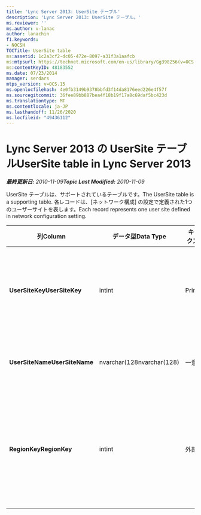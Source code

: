```yaml
---
title: 'Lync Server 2013: UserSite テーブル'
description: 'Lync Server 2013: UserSite テーブル。'
ms.reviewer: ''
ms.author: v-lanac
author: lanachin
f1.keywords:
- NOCSH
TOCTitle: UserSite table
ms:assetid: 1c2a3cf2-dc05-472e-8097-a31f3a1aafcb
ms:mtpsurl: https://technet.microsoft.com/en-us/library/Gg398256(v=OCS.15)
ms:contentKeyID: 48183552
ms.date: 07/23/2014
manager: serdars
mtps_version: v=OCS.15
ms.openlocfilehash: 4e0fb3149b9378bbfd3f14da8176eed226e4f57f
ms.sourcegitcommit: 36fee89bb887bea4f18b19f17a8c69daf5bc423d
ms.translationtype: MT
ms.contentlocale: ja-JP
ms.lasthandoff: 11/26/2020
ms.locfileid: "49436112"
---
```

# <a name="usersite-table-in-lync-server-2013"></a><span data-ttu-id="23d14-103">Lync Server 2013 の UserSite テーブル</span><span class="sxs-lookup"><span data-stu-id="23d14-103">UserSite table in Lync Server 2013</span></span>

<div data-xmlns="http://www.w3.org/1999/xhtml">

<div class="topic" data-xmlns="http://www.w3.org/1999/xhtml" data-msxsl="urn:schemas-microsoft-com:xslt" data-cs="https://msdn.microsoft.com/">

<div data-asp="https://msdn2.microsoft.com/asp">



</div>

<div id="mainSection">

<div id="mainBody"><span data-ttu-id="23d14-104">

<span> </span></span><span class="sxs-lookup"><span data-stu-id="23d14-104">

<span> </span></span></span>

<span data-ttu-id="23d14-105">_**最終更新日:** 2010-11-09_</span><span class="sxs-lookup"><span data-stu-id="23d14-105">_**Topic Last Modified:** 2010-11-09_</span></span>

<span data-ttu-id="23d14-106">UserSite テーブルは、サポートされているテーブルです。</span><span class="sxs-lookup"><span data-stu-id="23d14-106">The UserSite table is a supporting table.</span></span> <span data-ttu-id="23d14-107">各レコードは、[ネットワーク構成] の設定で定義された1つのユーザーサイトを表します。</span><span class="sxs-lookup"><span data-stu-id="23d14-107">Each record represents one user site defined in network configuration setting.</span></span>


<table>
<colgroup>
<col style="width: 25%" />
<col style="width: 25%" />
<col style="width: 25%" />
<col style="width: 25%" />
</colgroup>
<thead>
<tr class="header">
<th><span data-ttu-id="23d14-108"><strong>列</strong></span><span class="sxs-lookup"><span data-stu-id="23d14-108"><strong>Column</strong></span></span></th>
<th><span data-ttu-id="23d14-109"><strong>データ型</strong></span><span class="sxs-lookup"><span data-stu-id="23d14-109"><strong>Data Type</strong></span></span></th>
<th><span data-ttu-id="23d14-110"><strong>キー/インデックス</strong></span><span class="sxs-lookup"><span data-stu-id="23d14-110"><strong>Key/Index</strong></span></span></th>
<th><span data-ttu-id="23d14-111"><strong>詳細</strong></span><span class="sxs-lookup"><span data-stu-id="23d14-111"><strong>Details</strong></span></span></th>
</tr>
</thead>
<tbody>
<tr class="odd">
<td><p><span data-ttu-id="23d14-112"><strong>UserSiteKey</strong></span><span class="sxs-lookup"><span data-stu-id="23d14-112"><strong>UserSiteKey</strong></span></span></p></td>
<td><p><span data-ttu-id="23d14-113">int</span><span class="sxs-lookup"><span data-stu-id="23d14-113">int</span></span></p></td>
<td><p><span data-ttu-id="23d14-114">Primary</span><span class="sxs-lookup"><span data-stu-id="23d14-114">Primary</span></span></p></td>
<td><p><span data-ttu-id="23d14-115">ユーザーサイトを識別する一意の番号です。</span><span class="sxs-lookup"><span data-stu-id="23d14-115">Unique number identifying the user site.</span></span></p></td>
</tr>
<tr class="even">
<td><p><span data-ttu-id="23d14-116"><strong>UserSiteName</strong></span><span class="sxs-lookup"><span data-stu-id="23d14-116"><strong>UserSiteName</strong></span></span></p></td>
<td><p><span data-ttu-id="23d14-117">nvarchar(128</span><span class="sxs-lookup"><span data-stu-id="23d14-117">nvarchar(128)</span></span></p></td>
<td><p><span data-ttu-id="23d14-118">一意</span><span class="sxs-lookup"><span data-stu-id="23d14-118">Unique</span></span></p></td>
<td><p><span data-ttu-id="23d14-119">ユーザーサイトの名前。</span><span class="sxs-lookup"><span data-stu-id="23d14-119">User site’s name.</span></span></p></td>
</tr>
<tr class="odd">
<td><p><span data-ttu-id="23d14-120"><strong>RegionKey</strong></span><span class="sxs-lookup"><span data-stu-id="23d14-120"><strong>RegionKey</strong></span></span></p></td>
<td><p><span data-ttu-id="23d14-121">int</span><span class="sxs-lookup"><span data-stu-id="23d14-121">int</span></span></p></td>
<td><p><span data-ttu-id="23d14-122">外部</span><span class="sxs-lookup"><span data-stu-id="23d14-122">Foreign</span></span></p></td>
<td><p><span data-ttu-id="23d14-123"><a href="lync-server-2013-region-table.md">Lync Server 2013 の地域テーブル</a>から参照されている。</span><span class="sxs-lookup"><span data-stu-id="23d14-123">Referenced from <a href="lync-server-2013-region-table.md">Region table in Lync Server 2013</a>.</span></span></p></td>
</tr>
</tbody>
</table><span data-ttu-id="23d14-124">


</div>

<span> </span>

</div>

</div>

</span><span class="sxs-lookup"><span data-stu-id="23d14-124">


</div>

<span> </span>

</div>

</div>

</span></span></div>

